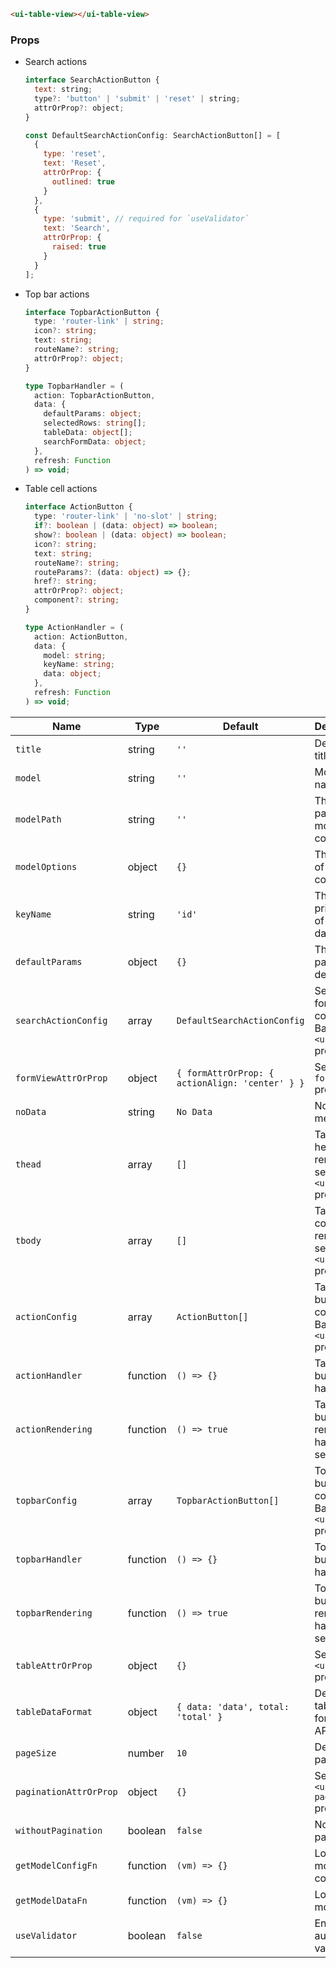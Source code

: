 ```html
<ui-table-view></ui-table-view>
```

### Props

- Search actions

  ```js
  interface SearchActionButton {
    text: string;
    type?: 'button' | 'submit' | 'reset' | string;
    attrOrProp?: object;
  }

  const DefaultSearchActionConfig: SearchActionButton[] = [
    {
      type: 'reset',
      text: 'Reset',
      attrOrProp: {
        outlined: true
      }
    },
    {
      type: 'submit', // required for `useValidator`
      text: 'Search',
      attrOrProp: {
        raised: true
      }
    }
  ];
  ```

- Top bar actions

  ```ts
  interface TopbarActionButton {
    type: 'router-link' | string;
    icon?: string;
    text: string;
    routeName?: string;
    attrOrProp?: object;
  }

  type TopbarHandler = (
    action: TopbarActionButton,
    data: {
      defaultParams: object;
      selectedRows: string[];
      tableData: object[];
      searchFormData: object;
    },
    refresh: Function
  ) => void;
  ```

- Table cell actions

  ```ts
  interface ActionButton {
    type: 'router-link' | 'no-slot' | string;
    if?: boolean | (data: object) => boolean;
    show?: boolean | (data: object) => boolean;
    icon?: string;
    text: string;
    routeName?: string;
    routeParams?: (data: object) => {};
    href?: string;
    attrOrProp?: object;
    component?: string;
  }

  type ActionHandler = (
    action: ActionButton,
    data: {
      model: string;
      keyName: string;
      data: object;
    },
    refresh: Function
  ) => void;
  ```

| Name                   | Type     | Default                                         | Description                                                                                                       |
| ---------------------- | -------- | ----------------------------------------------- | ----------------------------------------------------------------------------------------------------------------- |
| `title`                | string   | `''`                                            | Detail view title                                                                                                 |
| `model`                | string   | `''`                                            | Model name                                                                                                        |
| `modelPath`            | string   | `''`                                            | The file path of model config                                                                                     |
| `modelOptions`         | object   | `{}`                                            | The options of model config                                                                                       |
| `keyName`              | string   | `'id'`                                          | The primary key of model data                                                                                     |
| `defaultParams`        | object   | `{}`                                            | The default params of detail view                                                                                 |
| `searchActionConfig`   | array    | `DefaultSearchActionConfig`                     | Search form button config, see BalmUI `<ui-button>` props [docs](https://v8.material.balmjs.com/#/general/button) |
| `formViewAttrOrProp`   | object   | `{ formAttrOrProp: { actionAlign: 'center' } }` | See `<ui-form-view>` props [docs](/#/components/form-view)                                                        |
| `noData`               | string   | `No Data`                                       | No data message                                                                                                   |
| `thead`                | array    | `[]`                                            | Table header renderer, see BalmUI `<ui-table>` props [docs](https://v8.material.balmjs.com/#/data-display/table)  |
| `tbody`                | array    | `[]`                                            | Table content renderer, see BalmUI `<ui-table>` props [docs](https://v8.material.balmjs.com/#/data-display/table) |
| `actionConfig`         | array    | `ActionButton[]`                                | Table cell button config, see BalmUI `<ui-button>` props [docs](https://v8.material.balmjs.com/#/general/button)  |
| `actionHandler`        | function | `() => {}`                                      | Table cell button handler                                                                                         |
| `actionRendering`      | function | `() => true`                                    | Table cell button rendering handler by server-side                                                                |
| `topbarConfig`         | array    | `TopbarActionButton[]`                          | Topbar button config, see BalmUI `<ui-button>` props [docs](https://v8.material.balmjs.com/#/general/button)      |
| `topbarHandler`        | function | `() => {}`                                      | Topbar button handler                                                                                             |
| `topbarRendering`      | function | `() => true`                                    | Topbar button rendering handler by server-side                                                                    |
| `tableAttrOrProp`      | object   | `{}`                                            | See BalmUI `<ui-table>` props [docs](https://v8.material.balmjs.com/#/data-display/table)                         |
| `tableDataFormat`      | object   | `{ data: 'data', total: 'total' }`              | Defines the table data format for API                                                                             |
| `pageSize`             | number   | `10`                                            | Default page size                                                                                                 |
| `paginationAttrOrProp` | object   | `{}`                                            | See BalmUI `<ui-pagination>` props [docs](https://v8.material.balmjs.com/#/navigation/pagination)                 |
| `withoutPagination`    | boolean  | `false`                                         | No pagination                                                                                                     |
| `getModelConfigFn`     | function | `(vm) => {}`                                    | Loading model config                                                                                              |
| `getModelDataFn`       | function | `(vm) => {}`                                    | Loading model data                                                                                                |
| `useValidator`         | boolean  | `false`                                         | Enables auto validator                                                                                            |
